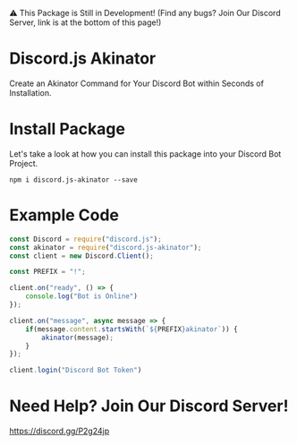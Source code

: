 ⚠ This Package is Still in Development! (Find any bugs? Join Our Discord Server, link is at the bottom of this page!)

# Discord.js Akinator

Create an Akinator Command for Your Discord Bot within Seconds of Installation.

# Install Package

Let's take a look at how you can install this package into your Discord Bot Project.

`npm i discord.js-akinator --save`

# Example Code

```js
const Discord = require("discord.js");
const akinator = require("discord.js-akinator");
const client = new Discord.Client();

const PREFIX = "!";

client.on("ready", () => {
    console.log("Bot is Online")
});

client.on("message", async message => {
    if(message.content.startsWith(`${PREFIX}akinator`)) {
        akinator(message);
    }
});

client.login("Discord Bot Token")
```

# Need Help? Join Our Discord Server!

https://discord.gg/P2g24jp